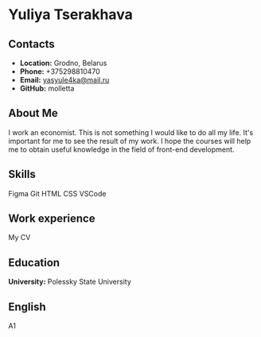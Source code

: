 # Yuliya Tserakhava #

## Contacts ##
* **Location:** Grodno, Belarus 
* **Phone:**  +375298810470
* **Email:** yasyule4ka@mail.ru
* **GitHub:** molletta

## About Me ##
I work an economist. This is not something I would like to do all my life. It's important for me to see the result of my work. I hope the courses will help me to obtain useful knowledge in the field of front-end development.

## Skills ##
Figma
Git
HTML
CSS
VSCode

## Work experience ##
My CV

## Education ##
**University:** Polessky State University

## English ##
A1